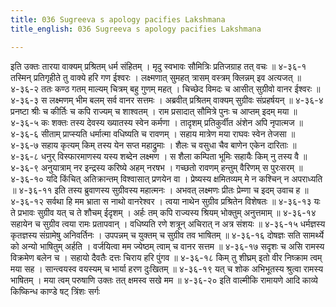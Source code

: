 ```yaml
---
title: 036 Sugreeva s apology pacifies Lakshmana
title_english: 036 Sugreeva s apology pacifies Lakshmana

---
```

<div class="audioEmbed"  caption="श्रीराम-हरिसीताराममूर्ति-घनपाठिभ्यां वचनम्" src="https://archive.org/download/Ramayana-recitation-Sriram-harisItArAmamUrti-Ghanapaati-v2/Kanda_4/Kanda_4_KSK-036-Sugreeva_Krutham_Lakshmana_Samashvasanam.mp3"></div>
इति उक्तः तारया वाक्यम् प्रश्रितम् धर्म संहितम् ।  
मृदु स्वभावः सौमित्रिः प्रतिजग्राह तत् वचः ॥ ४-३६-१  
तस्मिन् प्रतिगृहीते तु वाक्ये हरि गण ईश्वरः ।  
लक्ष्मणात् सुमहत् त्रासम् वस्त्रम् क्लिन्नम् इव अत्यजत् ॥ ४-३६-२  
ततः कण्ठ गतम् माल्यम् चित्रम् बहु गुणम् महत् ।  
चिच्छेद विमदः च आसीत् सुग्रीवो वानर ईश्वरः ॥ ४-३६-३  
स लक्ष्मणम् भीम बलम् सर्व वानर सत्तमः ।  
अब्रवीत् प्रश्रितम् वाक्यम् सुग्रीवः संप्रहर्षयन् ॥ ४-३६-४  
प्रनष्टा श्रीः च कीर्तिः च कपि राज्यम् च शाश्वतम् ।  
राम प्रसादात् सौमित्रे पुनः च आप्तम् इदम् मया ॥ ४-३६-५  
कः शक्तः तस्य देवस्य ख्यातस्य स्वेन कर्मणा ।  
तादृशम् प्रतिकुर्वीत अंशेन अपि नृपात्मज ॥ ४-३६-६  
सीताम् प्राप्स्यति धर्मात्मा वधिष्यति च रावणम् ।  
सहाय मात्रेण मया राघवः स्वेन तेजसा ॥ ४-३६-७  
सहाय कृत्यम् किम् तस्य येन सप्त महाद्रुमाः ।  
शैलः च वसुधा चैव बाणेन एकेन दारिताः ॥ ४-३६-८  
धनुर् विस्फारमाणस्य यस्य शब्देन लक्ष्मण ।  
स शैला कम्पिता भूमिः सहायैः किम् नु तस्य वै ॥ ४-३६-९  
अनुयात्राम् नर इन्द्रस्य करिष्ये अहम् नरषभ ।  
गच्छतो रावणम् हन्तुम् वैरिणम् स पुरःसरम् ॥ ४-३६-१०  
यदि किंचित् अतिक्रान्तम् विश्वासात् प्रणयेन वा ।  
प्रेष्यस्य क्षमितव्यम् मे न कश्चिन् न अपराध्यति ॥ ४-३६-११  
इति तस्य ब्रुवाणस्य सुग्रीवस्य महात्मनः ।  
अभवत् लक्ष्मणः प्रीतः प्रेम्णा च इदम् उवाच ह ॥ ४-३६-१२  
सर्वथा हि मम भ्राता स नाथो वानरेश्वर ।  
त्वया नाथेन सुग्रीव प्रश्रितेन विशेषतः ॥ ४-३६-१३  
यः ते प्रभावः सुग्रीव यत् च ते शौचम् ईदृशम् ।  
अर्हः तम् कपि राज्यस्य श्रियम् भोक्तुम् अनुत्तमाम् ॥ ४-३६-१४  
सहायेन च सुग्रीव त्वया रामः प्रतापवान् ।  
वधिष्यति रणे शत्रून् अचिरात् न अत्र संशयः ॥ ४-३६-१५  
धर्मज्ञस्य कृतज्ञस्य संग्रामेषु अनिवर्तिनः ।  
उपपन्नम् च युक्तम् च सुग्रीव तव भाषितम् ॥ ४-३६-१६  
दोषज्ञः सति सामर्थ्ये को अन्यो भाषितुम् अर्हति ।  
वर्जयित्वा मम ज्येष्ठम् त्वाम् च वानर सत्तम ॥ ४-३६-१७  
सदृशः च असि रामस्य विक्रमेण बलेन च ।  
सहायो दैवतैः दत्तः चिराय हरि पुंगव ॥ ४-३६-१८  
किम् तु शीघ्रम् इतो वीर निष्क्राम त्वम् मया सह ।  
सान्त्वयस्व वयस्यम् च भार्या हरण दुःखितम् ॥ ४-३६-१९  
यत् च शोक अभिभूतस्य श्रुत्वा रामस्य भाषितम् ।  
मया त्वम् परुषाणि उक्तः तत् क्षमस्व सखे मम ॥ ४-३६-२०  
इति वाल्मीकि रामायणे आदि काव्ये किष्किन्ध काण्डे षट् त्रिंशः सर्गः